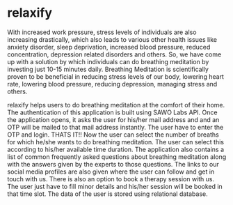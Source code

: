 # relaxify
With increased work pressure, stress levels of individuals are also increasing drastically, which also leads to various other health issues like anxiety disorder, sleep deprivation, increased blood pressure, reduced concentration, depression related disorders and others. So, we have come up with a solution by which individuals can do breathing meditation by investing just 10-15 minutes daily. Breathing Meditation is scientifically proven to be beneficial in reducing stress levels of our body, lowering heart rate, lowering blood pressure, reducing depression, managing stress and others.

relaxify helps users to do breathing meditation at the comfort of their home. The authentication of this application is built using SAWO Labs API. Once the application opens, it asks the user for his/her mail address and and an OTP will be mailed to that mail address instantly. The user have to enter the OTP and login. THATS IT!! Now the user can select the number of breaths for which he/she wants to do breathing meditation. The user can select this according to his/her available time duration. The application also contains a list of common frequently asked questions about breathing meditation along with the answers given by the experts to those questions. The links to our social media profiles are also given where the user can follow and get in touch with us. There is also an option to book a therapy session with us. The user just have to fill minor details and his/her session will be booked in that time slot. The data of the user is stored using relational database.
